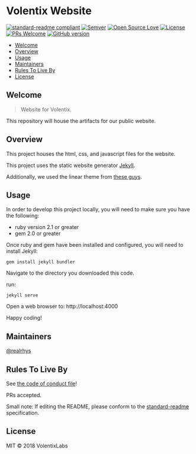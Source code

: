 # Volentix Website

[![standard-readme compliant](https://img.shields.io/badge/standard--readme-OK-green.svg?style=flat-square)](https://github.com/RichardLitt/standard-readme)
[![Semver](http://img.shields.io/SemVer/2.0.0.png)](http://semver.org/spec/v2.0.0.html)
[![Open Source Love](https://badges.frapsoft.com/os/v1/open-source.svg?v=102)](https://github.com/ellerbrock/open-source-badge/)
[![License](https://badges.frapsoft.com/os/mit/mit.svg?v=102)](https://github.com/ellerbrock/open-source-badge/)
[![PRs Welcome](https://img.shields.io/badge/PRs-welcome-brightgreen.svg?style=flat-square)](http://makeapullrequest.com)
[![GitHub version](https://badge.fury.io/gh/boennemann%2Fbadges.svg)](http://badge.fury.io/gh/boennemann%2Fbadges)


  * [Welcome](#welcome)
  * [Overview](#overview)
  * [Usage](#usage)
  * [Maintainers](#maintainers)
  * [Rules To Live By](#rules-to-live-by)
  * [License](#license)

## Welcome

> Website for Volentix.

This repository will house the artifacts for our public website. 

## Overview

This project houses the html, css, and javascript files for the website.

This project uses the static website generator [Jekyll](https://jekyllrb.com/).

Additionally, we used the linear theme from [these guys](http://themes.jekyllrc.org/linear/).

## Usage

In order to develop this project locally, you will need to make sure you have the following:
  * ruby version 2.1 or greater
  * gem 2.0 or greater

Once ruby and gem have been installed and configured, you will need to install Jekyll:

```
gem install jekyll bundler
```

Navigate to the directory you downloaded this code.

run:
```
jekyll serve
```

Open a web browser to: http://localhost:4000

Happy coding!

## Maintainers

[@realrhys](https://github.com/realrhys)

## Rules To Live By

See [the code of conduct file](code-of-conduct.md)!

PRs accepted.

Small note: If editing the README, please conform to the [standard-readme](https://github.com/RichardLitt/standard-readme) specification.

## License

MIT © 2018 VolentixLabs
